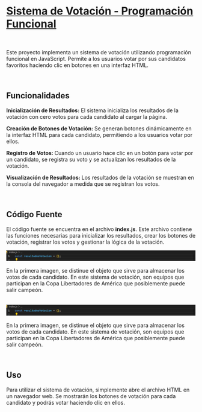 <h1><u>Sistema de Votación - Programación Funcional</u></h1>
<br>
<p>Este proyecto implementa un sistema de votación utilizando programación funcional en JavaScript. Permite a los usuarios votar por sus candidatos favoritos haciendo clic en botones en una interfaz HTML.</p>
<br>
<h2><b>Funcionalidades</b></h2>
<p><b>Inicialización de Resultados:</b> El sistema inicializa los resultados de la votación con cero votos para cada candidato al cargar la página.</p>
<p><b>Creación de Botones de Votación: </b> Se generan botones dinámicamente en la interfaz HTML para cada candidato, permitiendo a los usuarios votar por ellos.</p>
<p><b>Registro de Votos: </b>Cuando un usuario hace clic en un botón para votar por un candidato, se registra su voto y se actualizan los resultados de la votación.</p>
<p><b> Visualización de Resultados: </b> Los resultados de la votación se muestran en la consola del navegador a medida que se registran los votos.</p>
<br>
<h2>Código Fuente</h2>
<p>El código fuente se encuentra en el archivo <b>index.js</b>. Este archivo contiene las funciones necesarias para inicializar los resultados, crear los botones de votación, registrar los votos y gestionar la lógica de la votación.</p>
<img src="https://github.com/Kok3oficial/PF/blob/main/images/Objeto%20para%20almacenar%20los%20votos%20de%20cada%20candidato.jpg">
<p>En la primera imagen, se distinue el objeto que sirve para almacenar los votos de cada candidato. En este sistema de votación, son equipos que participan en la Copa Libertadores de América que posiblemente puede salir campeón.</p>
<br>
<img src="https://github.com/Kok3oficial/PF/blob/main/images/Objeto%20para%20almacenar%20los%20votos%20de%20cada%20candidato.jpg">
<p>En la primera imagen, se distinue el objeto que sirve para almacenar los votos de cada candidato. En este sistema de votación, son equipos que participan en la Copa Libertadores de América que posiblemente puede salir campeón.</p>
<br>

<h2>Uso</h2>
<p>Para utilizar el sistema de votación, simplemente abre el archivo HTML en un navegador web. Se mostrarán los botones de votación para cada candidato y podrás votar haciendo clic en ellos.</p>








